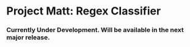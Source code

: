 Project Matt: Regex Classifier
=========================

### Currently Under Development. Will be available in the next major release.